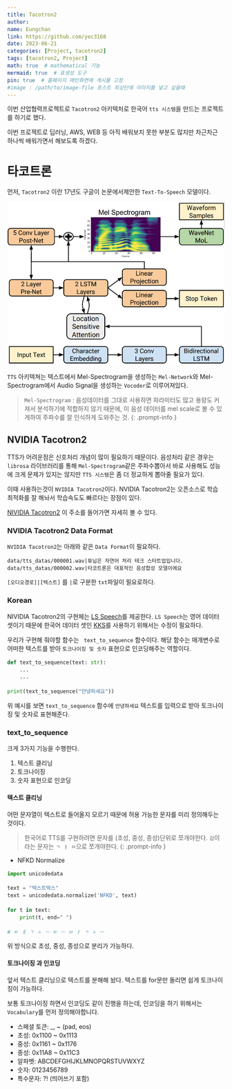 ```yaml
---
title: Tacotron2
author:
name: Eungchan
link: https://github.com/yec3168
date: 2023-06-21
categories: [Project, tacotron2]
tags: [tacotron2, Project]
math: true  # mathematical 기능
mermaid: true  # 표생성 도구
pin: true  # 홈페이지 메인화면에 게시물 고정
#image : /path/to/image-file 포스트 최상단에 이미지를 넣고 싶을때
---
```


이번 산업협력프로젝트로 `Tacotron2` 아키텍처로 한국어 `tts 시스템`을 만드는 프로젝트를 하기로 했다.

이번 프로젝트로 딥러닝, AWS, WEB 등  아직 배워보지 못한 부분도 많지만 차근차근 하나씩 배워가면서 해보도록 하겠다.

# 타코트론
먼저, `Tacotron2` 이란 17년도 구글이 논문에서제안한 `Text-To-Speech` 모델이다.

![tacotron2_diagram](/assets/img/tacotron2/tacotron2_diagram.png)

`TTS` 아키텍쳐는 텍스트에서 Mel-Spectrogram을 생성하는 `Mel-Network`와 Mel-Spectrogram에서 Audio Signal을 생성하는 `Vocoder`로 이루어져있다.


> `Mel-Spectrogram`
: 음성데이터를 그대로 사용하면 파라미터도 많고 용량도 커져서 분석하기에 적합하지 않기 때문에, 이 음성 데이터를 mel scale로 볼 수 있게하여 주파수를 잘 인식하게 도와주는 것.
{: .prompt-info }

## NVIDIA Tacotron2
TTS가 어려운점은 신호처리 개념이 많이 필요하기 때문이다. 음성처리 같은 경우는 `librosa` 라이브러리를 통해 `Mel-Spectrogram`같은 주파수뽑아서 바로 사용해도 성능에 크게 문제가 있지는 않지만 `TTS 시스템`은 좀 더 정교하게 뽑아줄 필요가 있다.

이때 사용하는것이 `NVIDIA Tacotron2`이다.  NVIDIA Tacotron2는 오픈소스로 학습 최적화를 잘 해놔서 학습속도도 빠르다는 장점이 있다.

[NIVIDIA Tacotron2](https://github.com/NVIDIA/tacotron2) 이 주소를 들어가면 자세히 볼 수 있다.
### NVIDIA Tacotron2 Data Format
`NVIDIA Tacotron2`는 아래와 같은 `Data Format`이 필요하다. 
```text
data/tts_datas/000001.wav|튜닙은 자연어 처리 테크 스타트업입니다.
data/tts_datas/000002.wav|타코트론은 대표적인 음성합성 모델이에요
```
`[오디오경로]|[텍스트]` 를 `|`로 구분한 `txt`파일이 필요로하다.

### Korean
NIVIDIA Tacotron2의 구현체는 [LS Speech](https://keithito.com/LJ-Speech-Dataset/)를 제공한다.
`LS Speech`는 영어 데이터셋이기 때문에 한국어 데이터 셋인 [KKS](https://www.kaggle.com/datasets/bryanpark/korean-single-speaker-speech-dataset)를 사용하기 위해서는 수정이 필요하다.

우리가 구현해 줘야할 함수는 `
text_to_sequence` 함수이다.  해당 함수는 매개변수로 어떠한 텍스트를 받아 `토크나이징 및 숫자` 표현으로 인코딩해주는 역할이다. 
```python
def text_to_sequence(text: str):
	...
	...

print(text_to_sequence("안녕하세요"))
```
위 예시를 보면 `text_to_sequence` 함수에 `안녕하세요` 텍스트를 입력으로 받아 토크나이징 및 숫자로 표현해준다.

### text_to_sequence
크게 3가지 기능을 수행한다.

1. 텍스트 클리닝
2. 토크나이징
3. 숫자 표현으로 인코딩

#### 텍스트 클리닝
어떤 문자열이 텍스트로 들어올지 모르기 때문에 허용 가능한 문자를 미리 정의해두는 것이다.

>한국어로 TTS를 구현하려면 문자를 (초성, 중성, 종성)단위로 쪼개야한다.
>`감`이라는 문자는 `ㄱ ㅏ ㅁ`으로 쪼개야한다.
{: .prompt-info }

- NFKD Normalize

```python
import unicodedata

text = "텍스트박스"
text = unicodedata.normalize('NFKD', text)

for t in text:
    print(t, end=" ")

# ㅌ ㅔ ㄱ ㅅ ㅡ ㅌ ㅡ ㅂ ㅏ ㄱ ㅅ ㅡ
```

위 방식으로 초성, 중성, 종성으로 분리가 가능하다.

#### 토크나이징 과 인코딩
앞서 텍스트 클리닝으로 텍스트를 분해해 놨다.
텍스트를 for문만 돌리면 쉽게 토크나이징이 가능하다.

보통 토크나이징 하면서 인코딩도 같이 진행을 하는데, 인코딩을 하기 위해서는 `Vocabulary`를 먼저 정의해야합니다.

 -   스페셜 토큰: _, ~ (pad, eos)
-   초성: 0x1100 ~ 0x1113
-   중성: 0x1161 ~ 0x1176
-   종성: 0x11A8 ~ 0x11C3
-   알파벳: ABCDEFGHIJKLMNOPQRSTUVWXYZ
-   숫자: 0123456789
-   특수문자: ?! (띄어쓰기 포함)

